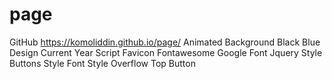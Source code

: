 # page
GitHub
https://komoliddin.github.io/page/
Animated Background
Black Blue Design
Current Year Script
Favicon
Fontawesome
Google Font
Jquery
Style Buttons
Style Font
Style Overflow
Top Button
